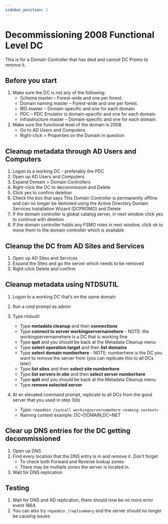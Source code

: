 ```yaml
---
sidebar_position: 2
---
```


# Decommissioning 2008 Functional Level DC

This is for a Domain Controller that has died and cannot DC Promo to remove it.

## Before you start

1. Make sure the DC is not any of the following:
	- Schema master – Forest-wide and one per forest.
	- Domain naming master – Forest-wide and one per forest.
	- RID master – Domain-specific and one for each domain.
	- PDC – PDC Emulator is domain-specific and one for each domain.
	- Infrastructure master – Domain-specific and one for each domain.
2. Make sure the functional level of the domain is 2008.
    - Go to AD Users and Computers
	- Right-click > Properties on the Domain in question

## Cleanup metadata through AD Users and Computers
	
1. Logon to a working DC - preferably the PDC
2. Open up AD Users and Computers
3. Expand Domain > Domain Controllers
4. Right-click the DC to decommission and Delete
5. Click yes to confirm deletion
6. Check the box that says This Domain Controller is permanently offline and can no longer be demoted using the Active Directory Domain Services Installation Wizard (DCPROMO) and Delete
7. If the domain controller is global catalog server, in next window click yes to continue with deletion
8. If the domain controller holds any FSMO roles in next window, click ok to move them to the domain controller which is available

## Cleanup the DC from AD Sites and Services

1. Open up AD Sites and Services
2. Expand the Sites and go the server which needs to be removed
3. Right-click Delete and confirm

## Cleanup metadata using NTDSUTIL
1. Logon to a working DC that’s on the same domain
2. Run a cmd prompt as admin
3. Type ntdsutil
	- Type **metadata cleanup** and then **connections**
	- Type **connect to server workingservernamehere** - NOTE: the workingservernamehere is a DC that is working fine
	- Type **quit** and you should be back at the Metadata Cleanup menu
	- Type **select operation target** and then **list domains**
	- Type **select domain numberhere** - NOTE: numberhere is the DC you want to remove the server from (you can replicate this to all DCs later)
	- Type **list sites** and then **select site numberhere**
	- Type **list servers in site** and then **select server numberhere**
	- Type **quit** and you should be back at the Metadata Cleanup menu
	- Type **remove selected server**

4. At an elevated command prompt, replicate to all DCs from the good server that you used in step 3)b)
	- Type: `repadmin /syncall workingservernamehere <naming context>`
	- Naming context example: DC=DOMAIN,DC=NET

## Clear up DNS entries for the DC getting decommissioned

1. Open up DNS
2. Find every location that the DNS entry is in and remove it. Don't forget
    - To check both Forward and Reverse lookup zones
	- There may be multiple zones the server is located in.
3. Wait for DNS replication

## Testing
1. Wait for DNS and AD replication, there should now be no more error event 1864.
2. You can also try `repadmin /replsummary` and the server should no longer be causing issues